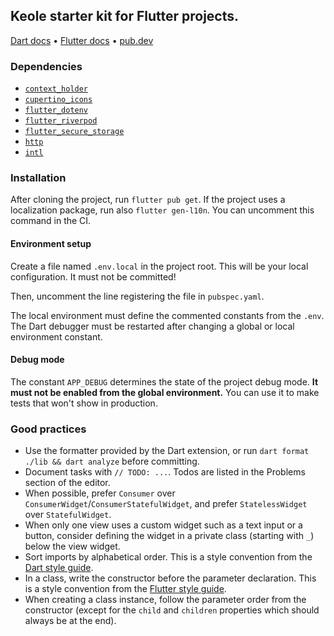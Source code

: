 ## Keole starter kit for Flutter projects.

[Dart docs](https://dart.dev/guides) • [Flutter docs](https://docs.flutter.dev) • [pub.dev](https://pub.dev)

### Dependencies

- [`context_holder`](https://pub.dev/documentation/context_holder/latest)
- [`cupertino_icons`](https://api.flutter.dev/flutter/cupertino/CupertinoIcons-class.html)
- [`flutter_dotenv`](https://pub.dev/documentation/flutter_dotenv/latest)
- [`flutter_riverpod`](https://riverpod.dev/docs/getting_started)
- [`flutter_secure_storage`](https://pub.dev/documentation/flutter_secure_storage/latest)
- [`http`](https://pub.dev/documentation/http/latest)
- [`intl`](https://pub.dev/documentation/intl/latest)

### Installation

After cloning the project, run `flutter pub get`. If the project uses a localization package, run also `flutter gen-l10n`. You can uncomment this command in the CI.

#### Environment setup

Create a file named `.env.local` in the project root. This will be your local configuration. It must not be committed!

Then, uncomment the line registering the file in `pubspec.yaml`.

The local environment must define the commented constants from the `.env`. The Dart debugger must be restarted after changing a global or local environment constant.

#### Debug mode

The constant `APP_DEBUG` determines the state of the project debug mode. **It must not be enabled from the global environment.** You can use it to make tests that won't show in production.

### Good practices

- Use the formatter provided by the Dart extension, or run `dart format ./lib && dart analyze` before committing.
- Document tasks with `// TODO: ...`. Todos are listed in the Problems section of the editor.
- When possible, prefer `Consumer` over `ConsumerWidget`/`ConsumerStatefulWidget`, and prefer `StatelessWidget` over `StatefulWidget`.
- When only one view uses a custom widget such as a text input or a button, consider defining the widget in a private class (starting with `_`) below the view widget.
- Sort imports by alphabetical order. This is a style convention from the [Dart style guide](https://dart.dev/guides/language/effective-dart/style#do-sort-sections-alphabetically).
- In a class, write the constructor before the parameter declaration. This is a style convention from the [Flutter style guide](https://github.com/flutter/flutter/wiki/Style-guide-for-Flutter-repo#constructors-come-first-in-a-class).
- When creating a class instance, follow the parameter order from the constructor (except for the `child` and `children` properties which should always be at the end).